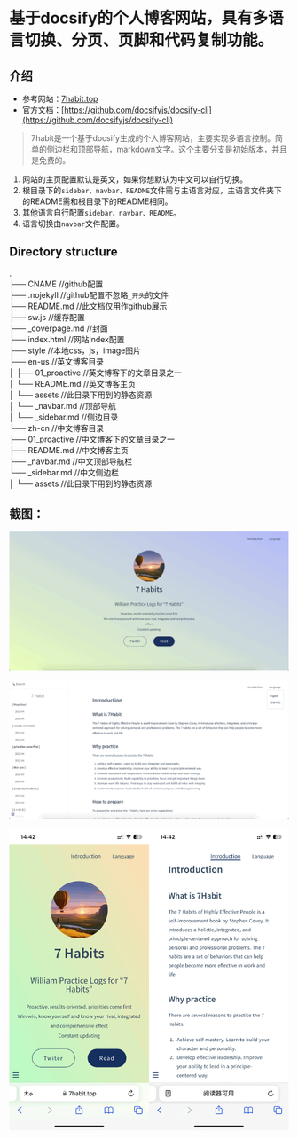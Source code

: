# 基于docsify的个人博客网站，具有多语言切换、分页、页脚和代码复制功能。
## 介绍
- 参考网站：[7habit.top](https://7habit.top)
- 官方文档：[https://github.com/docsifyjs/docsify-cli](https://github.com/docsifyjs/docsify-cli)

>7habit是一个基于docsify生成的个人博客网站，主要实现多语言控制。简单的侧边栏和顶部导航，markdown文字。这个主要分支是初始版本，并且是免费的。
  1. 网站的主页配置默认是英文，如果你想默认为中文可以自行切换。
  2. 根目录下的`sidebar、navbar、README`文件需与主语言对应，主语言文件夹下的README需和根目录下的README相同。
  3. 其他语言自行配置`sidebar、navbar、README`。
  4. 语言切换由`navbar`文件配置。

## Directory structure
.  
├── CNAME                     //github配置  
├── .nojekyll                     //github配置不忽略`_开头`的文件  
├── README.md                 //此文档仅用作github展示  
├── sw.js                     //缓存配置  
├── _coverpage.md             //封面  
├── index.html                //网站index配置  
├── style                     //本地css，js，image图片  
├── en-us                     //英文博客目录  
│   ├── 01_proactive            //英文博客下的文章目录之一  
│   └── README.md               //英文博客主页  
│   └── assets               //此目录下用到的静态资源  
│   └── _navbar.md                //顶部导航  
│   └── _sidebar.md               //侧边目录    
└── zh-cn                     //中文博客目录  
    ├── 01_proactive            //中文博客下的文章目录之一  
    ├── README.md               //中文博客主页  
    ├── _navbar.md              //中文顶部导航栏  
    └── _sidebar.md             //中文侧边栏  
    │   └── assets               //此目录下用到的静态资源  



## 截图：
![PC](/style/PC-index.png)

![](/style/PC-blog.png)

![mobile](/style/mobile-index-2.png)
